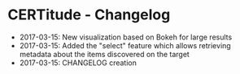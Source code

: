 CERTitude - Changelog
=============

* 2017-03-15: New visualization based on Bokeh for large results
* 2017-03-15: Added the "select" feature which allows retrieving metadata about the items discovered on the target
* 2017-03-15: CHANGELOG creation